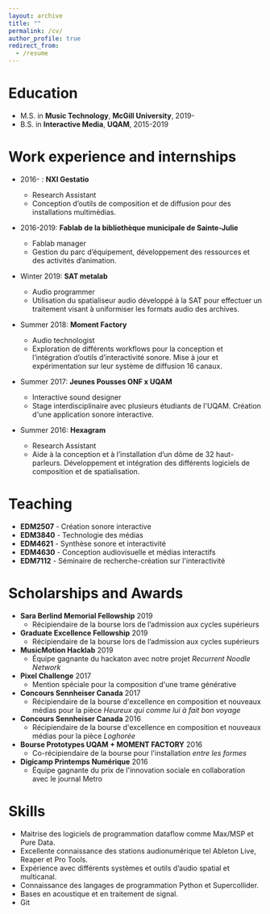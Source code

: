 ```yaml
---
layout: archive
title: ""
permalink: /cv/
author_profile: true
redirect_from:
  - /resume
---
```


Education
======
* M.S. in **Music Technology**, **McGill University**, 2019-
* B.S. in **Interactive Media**, **UQAM**, 2015-2019


Work experience and internships
======
* 2016- : **NXI Gestatio**
  * Research Assistant
  * Conception d’outils de composition et de diffusion pour des installations multimédias.

* 2016-2019: **Fablab de la bibliothèque municipale de Sainte-Julie**
  * Fablab manager
  * Gestion du parc d’équipement, développement des ressources et des activités d’animation.

* Winter 2019: **SAT metalab**
  * Audio programmer
  * Utilisation du spatialiseur audio développé à la SAT pour effectuer un traitement visant à uniformiser les formats audio des archives.

* Summer 2018: **Moment Factory**
  * Audio technologist
  * Exploration de différents workflows pour la conception et l’intégration d’outils d’interactivité 		sonore. Mise à jour et expérimentation sur leur système de diffusion 16 canaux.

* Summer 2017: **Jeunes Pousses ONF x UQAM**
  * Interactive sound designer
  * Stage interdisciplinaire avec plusieurs étudiants de l'UQAM. Création d'une application sonore interactive.

* Summer 2016: **Hexagram**
  * Research Assistant
  * Aide à la conception et à l’installation d’un dôme de 32 haut-parleurs. Développement et intégration des différents logiciels de composition et de spatialisation.

Teaching
======
* **EDM2507** - Création sonore interactive
* **EDM3840** - Technologie des médias
* **EDM4621** - Synthèse sonore et interactivité
* **EDM4630** - Conception audiovisuelle et médias interactifs
* **EDM7112** - Séminaire de recherche-création sur l'interactivité

Scholarships and Awards
======
* **Sara Berlind Memorial Fellowship** 2019
	* Récipiendaire de la bourse lors de l’admission aux cycles supérieurs	
* **Graduate Excellence Fellowship** 2019
  * Récipiendaire de la bourse lors de l’admission aux cycles supérieurs
* **MusicMotion Hacklab** 2019
  * Équipe gagnante du hackaton avec notre projet *Recurrent Noodle Network*
* **Pixel Challenge** 2017
  * Mention spéciale pour la composition d'une trame générative
* **Concours Sennheiser Canada** 2017
  * Récipiendaire de la bourse d'excellence en composition et nouveaux médias pour la pièce *Heureux qui comme lui à fait bon voyage*
* **Concours Sennheiser Canada** 2016
	* Récipiendaire de la bourse d'excellence en composition et nouveaux médias pour la pièce *Loghorée*
* **Bourse Prototypes UQAM + MOMENT FACTORY** 2016
  * Co-récipiendaire de la bourse pour l'installation *entre les formes*
* **Digicamp Printemps Numérique** 2016
  * Équipe gagnante du prix de l'innovation sociale en collaboration avec le journal Metro



Skills
======
* Maitrise des logiciels de programmation dataflow comme Max/MSP et Pure Data.
* Excellente connaissance des stations audionumérique tel Ableton Live, Reaper et
Pro Tools.
* Expérience avec différents systèmes et outils d’audio spatial et multicanal.
* Connaissance des langages de programmation Python et Supercollider.
* Bases en acoustique et en traitement de signal.
* Git


